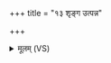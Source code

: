 +++
title = "१३ शृङ्ग उत्पन्न"

+++
<details><summary>मूलम् (VS)</summary>

शृङ्ग॑ उत्पन्न ॥
</details>